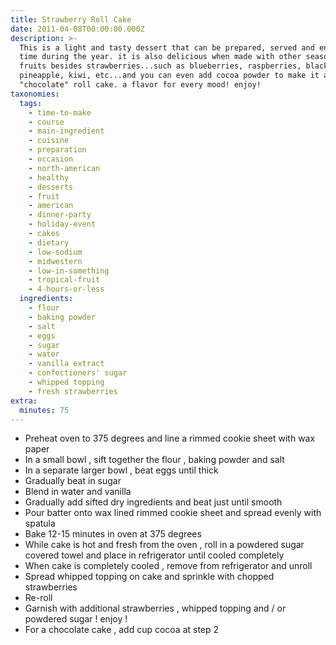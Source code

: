 ```yaml
---
title: Strawberry Roll Cake
date: 2011-04-08T00:00:00.000Z
description: >-
  This is a light and tasty dessert that can be prepared, served and enjoyed any
  time during the year. it is also delicious when made with other seasonal
  fruits besides strawberries...such as blueberries, raspberries, blackberries,
  pineapple, kiwi, etc...and you can even add cocoa powder to make it a
  "chocolate" roll cake. a flavor for every mood! enjoy!
taxonomies:
  tags:
    - time-to-make
    - course
    - main-ingredient
    - cuisine
    - preparation
    - occasion
    - north-american
    - healthy
    - desserts
    - fruit
    - american
    - dinner-party
    - holiday-event
    - cakes
    - dietary
    - low-sodium
    - midwestern
    - low-in-something
    - tropical-fruit
    - 4-hours-or-less
  ingredients:
    - flour
    - baking powder
    - salt
    - eggs
    - sugar
    - water
    - vanilla extract
    - confectioners' sugar
    - whipped topping
    - fresh strawberries
extra:
  minutes: 75
---
```

 - Preheat oven to 375 degrees and line a rimmed cookie sheet with wax paper
 - In a small bowl , sift together the flour , baking powder and salt
 - In a separate larger bowl , beat eggs until thick
 - Gradually beat in sugar
 - Blend in water and vanilla
 - Gradually add sifted dry ingredients and beat just until smooth
 - Pour batter onto wax lined rimmed cookie sheet and spread evenly with spatula
 - Bake 12-15 minutes in oven at 375 degrees
 - While cake is hot and fresh from the oven , roll in a powdered sugar covered towel and place in refrigerator until cooled completely
 - When cake is completely cooled , remove from refrigerator and unroll
 - Spread whipped topping on cake and sprinkle with chopped strawberries
 - Re-roll
 - Garnish with additional strawberries , whipped topping and / or powdered sugar ! enjoy !
 - For a chocolate cake , add cup cocoa at step 2

